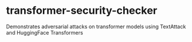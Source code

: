 # transformer-security-checker
Demonstrates adversarial attacks on transformer models using TextAttack and HuggingFace Transformers
